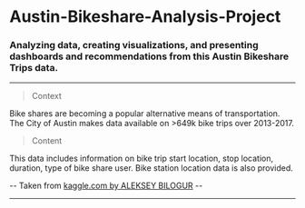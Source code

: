 # Austin-Bikeshare-Analysis-Project

### Analyzing data, creating visualizations, and presenting dashboards and recommendations from this Austin Bikeshare Trips data.

-----------------------------------------------------------------------------------
> Context

Bike shares are becoming a popular alternative means of transportation. The City of Austin makes data available on >649k bike trips over 2013-2017.

> Content

This data includes information on bike trip start location, stop location, duration, type of bike share user. Bike station location data is also provided.

-- Taken from [kaggle.com by ALEKSEY BILOGUR](https://www.kaggle.com/datasets/residentmario/iowa-liquor-sales) --

-----------------------------------------------------------------------------------
